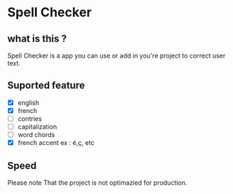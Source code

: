 # Spell Checker
## what is this ?
Spell Checker is a app you can use or add in you're project to correct user text.

## Suported feature
- [x] english
- [x] french
- [ ] contries
- [ ] capitalization
- [ ] word chords
- [x] french accent ex : é,ç, etc
## Speed
Please note That the project is not optimazied for production.
